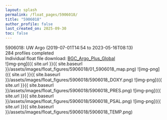 ```yaml
---
layout: splash
permalink: /float_pages/5906018/
title: "5906018"
author_profile: false
last_created_on: 2025-09-30
toc: false
---
```

 
5906018: UW Argo (2019-07-01T14:54 to 2023-05-16T08:13)\
284 profiles completed\
Individual float file download: [BGC_Argo_Plus_Global](https://ftp.soest.hawaii.edu/bgc_argo_plus/Individual_Floats/outliers_removed/5906018_Sprof_processed.nc)\
![img-png]({{ site.url }}{{ site.baseurl }}/assets/images/float_figures/5906018/01_5906018_map.png)
![img-png]({{ site.url }}{{ site.baseurl }}/assets/images/float_figures/5906018/5906018_DOXY.png)
![img-png]({{ site.url }}{{ site.baseurl }}/assets/images/float_figures/5906018/5906018_PRES.png)
![img-png]({{ site.url }}{{ site.baseurl }}/assets/images/float_figures/5906018/5906018_PSAL.png)
![img-png]({{ site.url }}{{ site.baseurl }}/assets/images/float_figures/5906018/5906018_TEMP.png)
